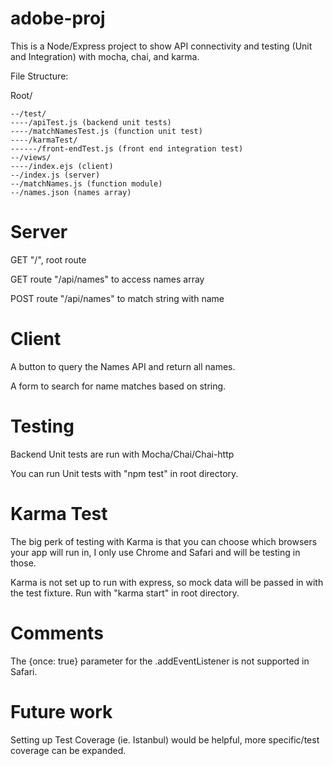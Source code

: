 # adobe-proj

This is a Node/Express project to show API connectivity and testing (Unit and Integration) with mocha, chai, and karma.

File Structure:

  Root/

    --/test/
    ----/apiTest.js (backend unit tests)
    ----/matchNamesTest.js (function unit test)
    ----/karmaTest/
    ------/front-endTest.js (front end integration test)
    --/views/
    ----/index.ejs (client)
    --/index.js (server)
    --/matchNames.js (function module)
    --/names.json (names array)


# Server

GET "/", root route

GET route "/api/names" to access names array

POST route "/api/names" to match string with name

# Client

A button to query the Names API and return all names.

A form to search for name matches based on string.

# Testing

Backend Unit tests are run with Mocha/Chai/Chai-http

You can run Unit tests with "npm test" in root directory.

# Karma Test

The big perk of testing with Karma is that you can choose which browsers your app will run in, I only use Chrome and Safari and will be testing in those.

Karma is not set up to run with express, so mock data will be passed in with the test fixture.
Run with "karma start" in root directory.

# Comments

The {once: true} parameter for the .addEventListener is not supported in Safari.

# Future work

Setting up Test Coverage (ie. Istanbul) would be helpful, more specific/test coverage can
be expanded.
